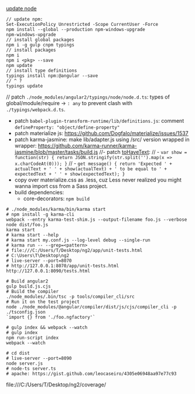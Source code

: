 [update node](https://nodejs.org/dist/latest/)
```
// update npm:
Set-ExecutionPolicy Unrestricted -Scope CurrentUser -Force
npm install --global --production npm-windows-upgrade
npm-windows-upgrade
// install global packages
npm i -g gulp cnpm typings
// install packages
npm i
npm i <pkg> --save
npm update
// install type definitions
typings install npm:@angular --save
// ^ ?
typings update
```

// patch `./node_modules/angular2/typings/node/node.d.ts`: types of global/module/require -> `: any` to prevent clash with `./typings/webpack.d.ts`.

- patch `babel-plugin-transform-runtime/lib/definitions.js`: comment `defineProperty: "object/define-property"`
- patch materialize js: https://github.com/Dogfalo/materialize/issues/1537
- patch karma-jasmine: make lib/adapter.js using /src/ version wrapped in wrapper: https://github.com/karma-runner/karma-jasmine/blob/master/tasks/build.js
//- patch [toHaveText](https://github.com/angular/angular/blob/master/modules/%40angular/core/testing/matchers.ts#L159-L169):
//  - `var show = function(str) { return JSON.stringify(str.split('').map(x => x.charCodeAt(0))); }`
//  - `get message() { return 'Expected ' + actualText + ' ' + show(actualText) + ' to be equal to ' + expectedText + ' ' + show(expectedText); }`
- copy over materialize.css as .less, cuz Less never realized you might wanna import css from a Sass project.
- build dependencies:
  * core-decorators: `npm build`

```
# ./node_modules/karma/bin/karma start
# npm install -g karma-cli
webpack --entry karma-test-shim.js --output-filename foo.js --verbose
node dist/foo.js
karma start
# karma start --help
# karma start my.conf.js --log-level debug --single-run
# karma run -- --grep=<pattern>
# file:///C:/Users/T/Desktop/ng2/app/unit-tests.html
# C:\Users\T\Desktop\ng2
# live-server --port=8070
# http://127.0.0.1:8070/app/unit-tests.html
http://127.0.0.1:8090/tests.html

# Build angular2
gulp build.js.cjs
# Build the compiler
./node_modules/.bin/tsc -p tools/compiler_cli/src
# Run it on the test project
node ./node_modules/@angular/compiler/dist/js/cjs/compiler_cli -p ./tsconfig.json
`import {} from './foo.ngfactory'`

# gulp index && webpack --watch
# gulp index
npm run-script index
webpack --watch

# cd dist
# live-server --port=8090
node server.js
# node-ts server.ts
# apache: https://gist.github.com/leocaseiro/4305e06948aa97e77c93
```

file:///C:/Users/T/Desktop/ng2/coverage/

